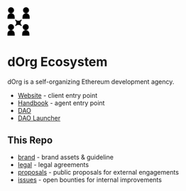 <img src="brand/icon_black.png" width="50"> 

# dOrg Ecosystem 

dOrg is a self-organizing Ethereum development agency.

- [Website](https://dorg.tech) - client entry point
- [Handbook](https://docs.dorg.tech) - agent entry point
- [DAO](https://alchemy.daostack.io/dao/0xd358d4f159e6fae32d1b6096bdace829a5fe33fb)
- [DAO Launcher](https://launch.dorg.tech)

## This Repo

- [brand](brand) - brand assets & guideline
- [legal](legal) - legal agreements
- [proposals](proposals) - public proposals for external engagements
- [issues](https://github.com/dOrgTech/Ecosystem/issues) - open bounties for internal improvements
